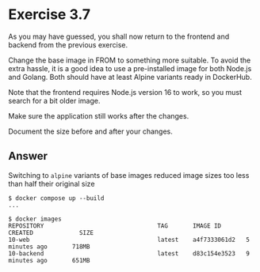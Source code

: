 # Exercise 3.7

As you may have guessed, you shall now return to the frontend and backend from the previous exercise.

Change the base image in FROM to something more suitable. To avoid the extra hassle, it is a good idea to use a pre-installed image for both Node.js and Golang. Both should have at least Alpine variants ready in DockerHub.

Note that the frontend requires Node.js version 16 to work, so you must search for a bit older image.

Make sure the application still works after the changes.

Document the size before and after your changes.

## Answer

Switching to `alpine` variants of base images reduced image sizes too less than half their original size

```shell
$ docker compose up --build
...

$ docker images
REPOSITORY                                TAG       IMAGE ID       CREATED             SIZE
10-web                                    latest    a4f7333061d2   5 minutes ago       718MB
10-backend                                latest    d83c154e3523   9 minutes ago       651MB

```
